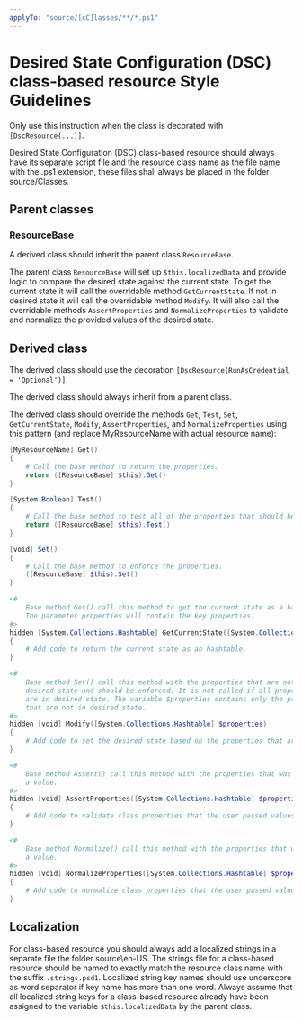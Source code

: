 ```yaml
---
applyTo: "source/[cC]lasses/**/*.ps1"
---
```


# Desired State Configuration (DSC) class-based resource Style Guidelines

Only use this instruction when the class is decorated with `[DscResource(...)]`.

Desired State Configuration (DSC) class-based resource should always have
its separate script file and the resource class name as the file name with
the .ps1 extension, these files shall always be placed in the folder
source/Classes.

## Parent classes

### ResourceBase

A derived class should inherit the parent class `ResourceBase`.

The parent class `ResourceBase` will set up `$this.localizedData` and provide
logic to compare the desired state against the current state. To get the
current state it will call the overridable method `GetCurrentState`. If not
in desired state it will call the overridable method `Modify`. It will also
call the overridable methods `AssertProperties` and `NormalizeProperties` to
validate and normalize the provided values of the desired state.

## Derived class

The derived class should use the decoration `[DscResource(RunAsCredential = 'Optional')]`.

The derived class should always inherit from a parent class.

The derived class should override the methods `Get`, `Test`, `Set`, `GetCurrentState`,
`Modify`, `AssertProperties`, and `NormalizeProperties` using this pattern
(and replace MyResourceName with actual resource name):

```powershell
[MyResourceName] Get()
{
    # Call the base method to return the properties.
    return ([ResourceBase] $this).Get()
}

[System.Boolean] Test()
{
    # Call the base method to test all of the properties that should be enforced.
    return ([ResourceBase] $this).Test()
}

[void] Set()
{
    # Call the base method to enforce the properties.
    ([ResourceBase] $this).Set()
}

<#
    Base method Get() call this method to get the current state as a hashtable.
    The parameter properties will contain the key properties.
#>
hidden [System.Collections.Hashtable] GetCurrentState([System.Collections.Hashtable] $properties)
{
    # Add code to return the current state as an hashtable.
}

<#
    Base method Set() call this method with the properties that are not in
    desired state and should be enforced. It is not called if all properties
    are in desired state. The variable $properties contains only the properties
    that are not in desired state.
#>
hidden [void] Modify([System.Collections.Hashtable] $properties)
{
    # Add code to set the desired state based on the properties that are not in desired state.
}

<#
    Base method Assert() call this method with the properties that was assigned
    a value.
#>
hidden [void] AssertProperties([System.Collections.Hashtable] $properties)
{
    # Add code to validate class properties that the user passed values to.
}

<#
    Base method Normalize() call this method with the properties that was assigned
    a value.
#>
hidden [void] NormalizeProperties([System.Collections.Hashtable] $properties)
{
    # Add code to normalize class properties that the user passed values to.
}
```

## Localization

For class-based resource you should always add a localized strings in a
separate file the folder source\en-US. The strings file for a class-based
resource should be named to exactly match the resource class name with the
suffix `.strings.psd1`.
Localized string key names should use underscore as word separator if key
name has more than one word. Always assume that all localized string keys
for a class-based resource already have been assigned to the variable
`$this.localizedData` by the parent class.
